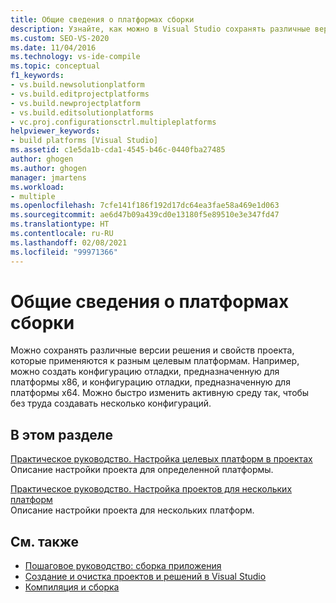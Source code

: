 ```yaml
---
title: Общие сведения о платформах сборки
description: Узнайте, как можно в Visual Studio сохранять различные версии решения и свойств проекта, которые применяются к разным целевым платформам.
ms.custom: SEO-VS-2020
ms.date: 11/04/2016
ms.technology: vs-ide-compile
ms.topic: conceptual
f1_keywords:
- vs.build.newsolutionplatform
- vs.build.editprojectplatforms
- vs.build.newprojectplatform
- vs.build.editsolutionplatforms
- vc.proj.configurationsctrl.multipleplatforms
helpviewer_keywords:
- build platforms [Visual Studio]
ms.assetid: c1e5da1b-cda1-4545-b46c-0440fba27485
author: ghogen
ms.author: ghogen
manager: jmartens
ms.workload:
- multiple
ms.openlocfilehash: 7cfe141f186f192d17dc64ea3fae58a469e1d063
ms.sourcegitcommit: ae6d47b09a439cd0e13180f5e89510e3e347fd47
ms.translationtype: HT
ms.contentlocale: ru-RU
ms.lasthandoff: 02/08/2021
ms.locfileid: "99971366"
---
```

# <a name="understand-build-platforms"></a>Общие сведения о платформах сборки

Можно сохранять различные версии решения и свойств проекта, которые применяются к разным целевым платформам. Например, можно создать конфигурацию отладки, предназначенную для платформы x86, и конфигурацию отладки, предназначенную для платформы x64. Можно быстро изменить активную среду так, чтобы без труда создавать несколько конфигураций.

## <a name="in-this-section"></a>В этом разделе

[Практическое руководство. Настройка целевых платформ в проектах](../ide/how-to-configure-projects-to-target-platforms.md)\
Описание настройки проекта для определенной платформы.

[Практическое руководство. Настройка проектов для нескольких платформ](../ide/how-to-configure-projects-to-target-multiple-platforms.md)\
Описание настройки проекта для нескольких платформ.

## <a name="see-also"></a>См. также

- [Пошаговое руководство: сборка приложения](../ide/walkthrough-building-an-application.md)
- [Создание и очистка проектов и решений в Visual Studio](../ide/building-and-cleaning-projects-and-solutions-in-visual-studio.md)
- [Компиляция и сборка](../ide/compiling-and-building-in-visual-studio.md)
